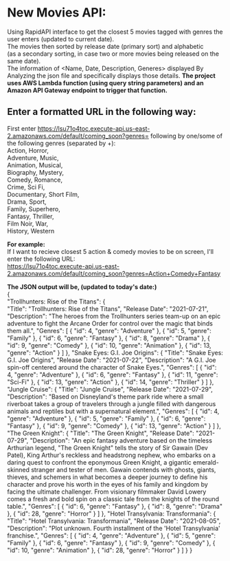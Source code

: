 # New Movies API:
Using RapidAPI interface to get the closest 5 movies tagged with genres the user enters (updated to current date).  
The movies then sorted by release date (primary sort) and alphabetic  
(as a secondary sorting, in case two or more movies being released on the same date).  
The information of <Name, Date, Description, Generes> displayed By Analyzing the json file and specifically displays those details. 
**The project uses AWS Lambda function (using query string parameters) and an Amazon API Gateway endpoint to trigger that function.**  
## Enter a formatted URL in the following way:  
First enter https://lsu71o4toc.execute-api.us-east-2.amazonaws.com/default/coming_soon?genres=
following by one/some of the following genres (separated by +):  
Action, Horror,  
Adventure, Music,  
Animation, Musical,  
Biography, Mystery,  
Comedy, Romance,  
Crime, Sci Fi,  
Documentary, Short Film,  
Drama, Sport,  
Family, Superhero,  
Fantasy, Thriller,  
Film Noir, War,  
History, Western  
  
**For example:**  
If I want to recieve closest 5 action & comedy movies to be on screen, I'll enter the following URL:  
https://lsu71o4toc.execute-api.us-east-2.amazonaws.com/default/coming_soon?genres=Action+Comedy+Fantasy

**The JSON output will be, (updated to today's date:)**  
{  
  "Trollhunters: Rise of the Titans": {  
    "Title": "Trollhunters: Rise of the Titans",
    "Release Date": "2021-07-21",
    "Description": "The heroes from the Trollhunters series team-up on an epic adventure to fight the Arcane Order for control over the magic that binds them all.",
    "Genres": [
      {
        "id": 4,
        "genre": "Adventure"
      },
      {
        "id": 5,
        "genre": "Family"
      },
      {
        "id": 6,
        "genre": "Fantasy"
      },
      {
        "id": 8,
        "genre": "Drama"
      },
      {
        "id": 9,
        "genre": "Comedy"
      },
      {
        "id": 10,
        "genre": "Animation"
      },
      {
        "id": 13,
        "genre": "Action"
      }
    ]
  },
  "Snake Eyes: G.I. Joe Origins": {
    "Title": "Snake Eyes: G.I. Joe Origins",
    "Release Date": "2021-07-22",
    "Description": "A G.I. Joe spin-off centered around the character of Snake Eyes.",
    "Genres": [
      {
        "id": 4,
        "genre": "Adventure"
      },
      {
        "id": 6,
        "genre": "Fantasy"
      },
      {
        "id": 11,
        "genre": "Sci-Fi"
      },
      {
        "id": 13,
        "genre": "Action"
      },
      {
        "id": 14,
        "genre": "Thriller"
      }
    ]
  },
  "Jungle Cruise": {
    "Title": "Jungle Cruise",
    "Release Date": "2021-07-29",
    "Description": "Based on Disneyland's theme park ride where a small riverboat takes a group of travelers through a jungle filled with dangerous animals and reptiles but with a supernatural element.",
    "Genres": [
      {
        "id": 4,
        "genre": "Adventure"
      },
      {
        "id": 5,
        "genre": "Family"
      },
      {
        "id": 6,
        "genre": "Fantasy"
      },
      {
        "id": 9,
        "genre": "Comedy"
      },
      {
        "id": 13,
        "genre": "Action"
      }
    ]
  },
  "The Green Knight": {
    "Title": "The Green Knight",
    "Release Date": "2021-07-29",
    "Description": "An epic fantasy adventure based on the timeless Arthurian legend, \"The Green Knight\" tells the story of Sir Gawain (Dev Patel), King Arthur's reckless and headstrong nephew, who embarks on a daring quest to confront the eponymous Green Knight, a gigantic emerald-skinned stranger and tester of men. Gawain contends with ghosts, giants, thieves, and schemers in what becomes a deeper journey to define his character and prove his worth in the eyes of his family and kingdom by facing the ultimate challenger. From visionary filmmaker David Lowery comes a fresh and bold spin on a classic tale from the knights of the round table.",
    "Genres": [
      {
        "id": 6,
        "genre": "Fantasy"
      },
      {
        "id": 8,
        "genre": "Drama"
      },
      {
        "id": 28,
        "genre": "Horror"
      }
    ]
  },
  "Hotel Transylvania: Transformania": {
    "Title": "Hotel Transylvania: Transformania",
    "Release Date": "2021-08-05",
    "Description": "Plot unknown. Fourth installment of the 'Hotel Transylvania' franchise.",
    "Genres": [
      {
        "id": 4,
        "genre": "Adventure"
      },
      {
        "id": 5,
        "genre": "Family"
      },
      {
        "id": 6,
        "genre": "Fantasy"
      },
      {
        "id": 9,
        "genre": "Comedy"
      },
      {
        "id": 10,
        "genre": "Animation"
      },
      {
        "id": 28,
        "genre": "Horror"
      }
    ]
  }
}

